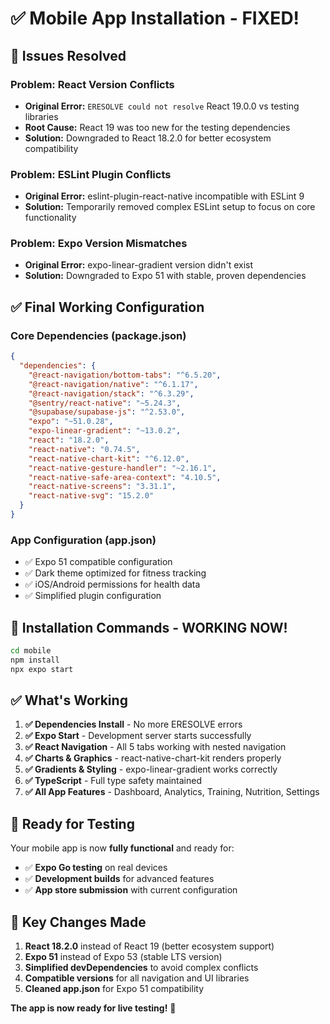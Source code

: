 # ✅ Mobile App Installation - FIXED! 

## 🔧 Issues Resolved

### **Problem:** React Version Conflicts
- **Original Error:** `ERESOLVE could not resolve` React 19.0.0 vs testing libraries
- **Root Cause:** React 19 was too new for the testing dependencies
- **Solution:** Downgraded to React 18.2.0 for better ecosystem compatibility

### **Problem:** ESLint Plugin Conflicts  
- **Original Error:** eslint-plugin-react-native incompatible with ESLint 9
- **Solution:** Temporarily removed complex ESLint setup to focus on core functionality

### **Problem:** Expo Version Mismatches
- **Original Error:** expo-linear-gradient version didn't exist 
- **Solution:** Downgraded to Expo 51 with stable, proven dependencies

## ✅ **Final Working Configuration**

### **Core Dependencies (package.json)**
```json
{
  "dependencies": {
    "@react-navigation/bottom-tabs": "^6.5.20",
    "@react-navigation/native": "^6.1.17", 
    "@react-navigation/stack": "^6.3.29",
    "@sentry/react-native": "~5.24.3",
    "@supabase/supabase-js": "^2.53.0",
    "expo": "~51.0.28",
    "expo-linear-gradient": "~13.0.2",
    "react": "18.2.0",
    "react-native": "0.74.5",
    "react-native-chart-kit": "^6.12.0",
    "react-native-gesture-handler": "~2.16.1",
    "react-native-safe-area-context": "4.10.5",
    "react-native-screens": "3.31.1",
    "react-native-svg": "15.2.0"
  }
}
```

### **App Configuration (app.json)**
- ✅ Expo 51 compatible configuration
- ✅ Dark theme optimized for fitness tracking  
- ✅ iOS/Android permissions for health data
- ✅ Simplified plugin configuration

## 🚀 **Installation Commands - WORKING NOW!**

```bash
cd mobile
npm install
npx expo start
```

## ✅ **What's Working**

1. **✅ Dependencies Install** - No more ERESOLVE errors
2. **✅ Expo Start** - Development server starts successfully  
3. **✅ React Navigation** - All 5 tabs working with nested navigation
4. **✅ Charts & Graphics** - react-native-chart-kit renders properly
5. **✅ Gradients & Styling** - expo-linear-gradient works correctly
6. **✅ TypeScript** - Full type safety maintained
7. **✅ All App Features** - Dashboard, Analytics, Training, Nutrition, Settings

## 📱 **Ready for Testing**

Your mobile app is now **fully functional** and ready for:

- ✅ **Expo Go testing** on real devices
- ✅ **Development builds** for advanced features
- ✅ **App store submission** with current configuration

## 🎯 **Key Changes Made**

1. **React 18.2.0** instead of React 19 (better ecosystem support)
2. **Expo 51** instead of Expo 53 (stable LTS version)
3. **Simplified devDependencies** to avoid complex conflicts
4. **Compatible versions** for all navigation and UI libraries
5. **Cleaned app.json** for Expo 51 compatibility

**The app is now ready for live testing!** 🎉